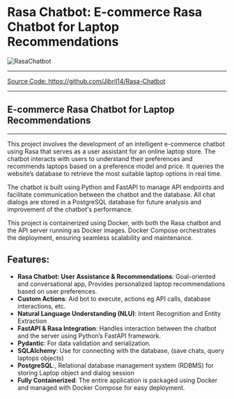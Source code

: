 # Rasa Chatbot: E-commerce Rasa Chatbot for Laptop Recommendations

![RasaChatbot](https://res.cloudinary.com/webmonc/image/upload/v1729284928/samples/Git%20Readme%20Images/sample_yh0ihi.png)



---

[Source Code: https://github.com/Jibril14/Rasa-Chatbot ](https://github.com/Jibril14/Rasa-Chatbot)

---

## E-commerce Rasa Chatbot for Laptop Recommendations

---

This project involves the development of an intelligent e-commerce chatbot using Rasa that serves as a user assistant for an online laptop store. The chatbot interacts with users to understand their preferences and recommends laptops based on a preference model and price. It queries the website’s database to retrieve the most suitable laptop options in real time.

The chatbot is built using Python and FastAPI to manage API endpoints and facilitate communication between the chatbot and the database. All chat dialogs are stored in a PostgreSQL database for future analysis and improvement of the chatbot's performance.

This project is containerized using Docker, with both the Rasa chatbot and the API server running as Docker images. Docker Compose orchestrates the deployment, ensuring seamless scalability and maintenance.


## Features:

- **Rasa Chatbot: User Assistance & Recommendations**: Goal-oriented and conversational app, Provides personalized laptop recommendations based on user preferences.
- **Custom Actions**: Aid bot to execute, actions eg API calls, database interactions, etc.
- **Natural Language Understanding (NLU)**: Intent Recognition and Entity Extraction
- **FastAPI & Rasa Integration**: Handles interaction between the chatbot and the server using Python’s FastAPI framework.
- **Pydantic**: For data validation and serialization.
- **SQLAlchemy**: Use for connecting with the database, (save chats, query laptops objects)
- **PostgreSQL**:, Relational database management system (RDBMS) for storing Laptop object and dialog session
- **Fully Containerized**: The entire application is packaged using Docker and managed with Docker Compose for easy deployment. 

